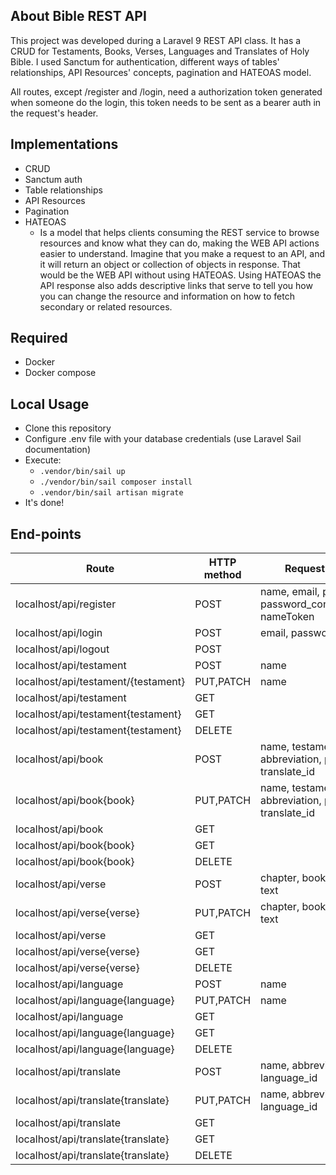 ## About Bible REST API

This project was developed during a Laravel 9 REST API class. It has a CRUD for Testaments, Books, Verses, Languages and Translates of Holy Bible. I used Sanctum for authentication, different ways of tables' relationships, API Resources' concepts, pagination and HATEOAS model.

All routes, except /register and /login, need a authorization token generated when someone do the login, this token needs to be sent as a bearer auth in the request's header.

## Implementations

- CRUD
- Sanctum auth
- Table relationships
- API Resources
- Pagination
- HATEOAS 
  - Is a model that helps clients consuming the REST   service to browse resources and know what they can do, making the WEB API actions easier to understand.
  Imagine that you make a request to an API, and it will return an object or collection of objects in response. That would be the WEB API without using HATEOAS.
  Using HATEOAS the API response also adds descriptive links that serve to tell you how you can change the resource and information on how to fetch secondary or related resources.

## Required

- Docker
- Docker compose

## Local Usage

- Clone this repository
- Configure .env file with your database credentials (use Laravel Sail documentation)
- Execute:
    - `.vendor/bin/sail up`
    - `./vendor/bin/sail composer install`
    - `.vendor/bin/sail artisan migrate`
- It's done!

## End-points

Route                                | HTTP method    | Request data
------------------------------------ | -------------- | --------
localhost/api/register               | POST           | name, email, password, password_confirmation, nameToken
localhost/api/login                  | POST           | email, password
localhost/api/logout                 | POST           | 
localhost/api/testament              | POST           | name
localhost/api/testament/{testament}  | PUT,PATCH      | name
localhost/api/testament              | GET            | 
localhost/api/testament{testament}   | GET            | 
localhost/api/testament{testament}   | DELETE         | 
localhost/api/book                   | POST           | name, testament_id, abbreviation, position, translate_id
localhost/api/book{book}             | PUT,PATCH      | name, testament_id, abbreviation, position, translate_id
localhost/api/book                   | GET            | 
localhost/api/book{book}             | GET            | 
localhost/api/book{book}             | DELETE         | 
localhost/api/verse                  | POST           | chapter, book_id, verse, text
localhost/api/verse{verse}           | PUT,PATCH      | chapter, book_id, verse, text
localhost/api/verse                  | GET            | 
localhost/api/verse{verse}           | GET            | 
localhost/api/verse{verse}           | DELETE         | 
localhost/api/language               | POST           | name
localhost/api/language{language}     | PUT,PATCH      | name
localhost/api/language               | GET            | 
localhost/api/language{language}     | GET            | 
localhost/api/language{language}     | DELETE         | 
localhost/api/translate              | POST           | name, abbreviation, language_id
localhost/api/translate{translate}   | PUT,PATCH      | name, abbreviation, language_id
localhost/api/translate              | GET            | 
localhost/api/translate{translate}   | GET            | 
localhost/api/translate{translate}   | DELETE         | 
